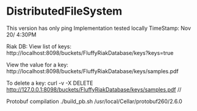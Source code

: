 # DistributedFileSystem

This version has only ping Implementation tested locally
TimeStamp: Nov 20/ 4:30PM


Riak DB:
View list of keys:
http://localhost:8098/buckets/FluffyRiakDatabase/keys?keys=true 

View the value for a key:
http://localhost:8098/buckets/FluffyRiakDatabase/keys/samples.pdf 

To delete a key:
curl -v -X DELETE http://127.0.0.1:8098/buckets/FluffyRiakDatabase/keys/samples.pdf //


Protobuf compilation
./build_pb.sh /usr/local/Cellar/protobuf260/2.6.0
